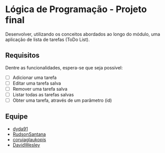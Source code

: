 # Lógica de Programação - Projeto final

Desenvolver, utilizando os conceitos abordados ao longo do módulo, uma aplicação de lista de tarefas (ToDo List).

## Requisitos

Dentre as funcionalidades, espera-se que seja possível:

- [ ] Adicionar uma tarefa
- [ ] Editar uma tarefa salva
- [ ] Remover uma tarefa salva
- [ ] Listar todas as tarefas salvas
- [ ] Obter uma tarefa, através de um parâmetro (id)

## Equipe

- [dyda91](https://github.com/dyda91)
- [RudsonSantana](https://github.com/RudsonSantana)
- [corujaglaukopis](https://github.com/corujaglaukopis)
- [DavidWesley](https://github.com/DavidWesley)
